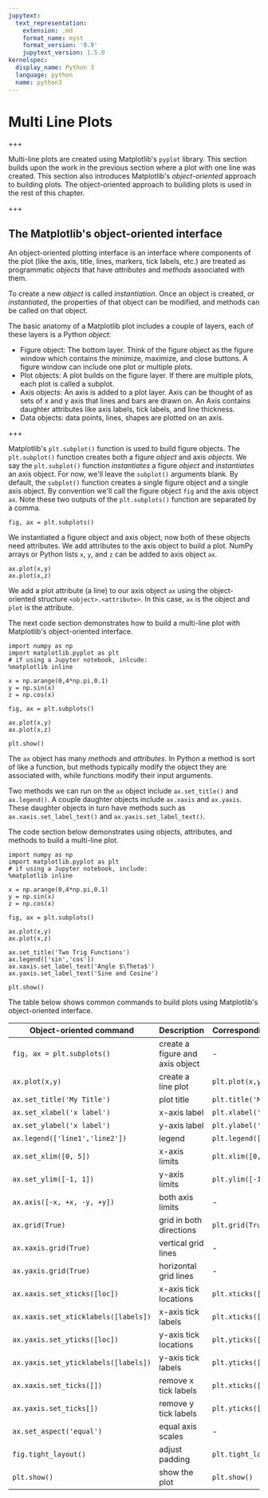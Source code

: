 ```yaml
---
jupytext:
  text_representation:
    extension: .md
    format_name: myst
    format_version: '0.9'
    jupytext_version: 1.5.0
kernelspec:
  display_name: Python 3
  language: python
  name: python3
---
```


# Multi Line Plots

+++

Multi-line plots are created using Matplotlib's ```pyplot``` library. This section builds upon the work in the previous section where a plot with one line was created. This section also introduces Matplotlib's _object-oriented_ approach to building plots. The object-oriented approach to building plots is used in the rest of this chapter.

+++

## The Matplotlib's object-oriented interface

An object-oriented plotting interface is an interface where components of the plot (like the axis, title, lines, markers, tick labels, etc.) are treated as programmatic _objects_ that have _attributes_ and _methods_ associated with them.

To create a new _object_ is called _instantiation_. Once an object is created, or _instantiated_, the properties of that object can be modified, and methods can be called on that object.

The basic anatomy of a Matplotlib plot includes a couple of layers, each of these layers is a Python _object_:

* Figure object: The bottom layer. Think of the figure object as the figure window which contains the minimize, maximize, and close buttons. A figure window can include one plot or multiple plots.
* Plot objects: A plot builds on the figure layer. If there are multiple plots, each plot is called a subplot. 
* Axis objects: An axis is added to a plot layer. Axis can be thought of as sets of x and y axis that lines and bars are drawn on. An Axis contains daughter attributes like axis labels, tick labels, and line thickness.
* Data objects: data points, lines, shapes are plotted on an axis.

+++

Matplotlib's ```plt.subplot()``` function is used to build figure objects. The ```plt.subplot()``` function creates both a figure _object_ and axis _objects_. We say the ```plt.subplot()``` function _instantiates_ a figure _object_ and _instantiates_ an axis object. For now, we'll leave the ```subplot()``` arguments blank. By default, the ```subplot()``` function creates a single figure object and a single axis object.  By convention we'll call the figure object ```fig``` and the axis object ```ax```. Note these two outputs of the ```plt.subplots()``` function are separated by a comma.

```text
fig, ax = plt.subplots()
```

We instantiated a figure object and axis object, now both of these objects need attributes. We add attributes to the axis object to build a plot. NumPy arrays or Python lists ```x```, ```y```, and ```z``` can be added to axis object ```ax```.

```text
ax.plot(x,y)
ax.plot(x,z)
```

We add a plot attribute (a line) to our axis object ```ax``` using the object-oriented structure ```<object>.<attribute>```. In this case, ```ax``` is the object and ```plot``` is the attribute.

The next code section demonstrates how to build a multi-line plot with Matplotlib's object-oriented interface.

```{code-cell} ipython3
import numpy as np
import matplotlib.pyplot as plt
# if using a Jupyter notebook, inlcude:
%matplotlib inline

x = np.arange(0,4*np.pi,0.1)
y = np.sin(x)
z = np.cos(x)

fig, ax = plt.subplots()

ax.plot(x,y)
ax.plot(x,z)

plt.show()
```

The ```ax``` object has many _methods_ and _attributes_. In Python a method is sort of like a function, but methods typically modify the object they are associated with, while functions modify their input arguments.

Two methods we can run on the ```ax``` object include ```ax.set_title()``` and ```ax.legend()```. A couple daughter objects include ```ax.xaxis``` and ```ax.yaxis```. These daughter objects in turn have methods such as ```ax.xaxis.set_label_text()``` and ```ax.yaxis.set_label_text()```.

The code section below demonstrates using objects, attributes, and methods to build a multi-line plot.

```{code-cell} ipython3
import numpy as np
import matplotlib.pyplot as plt
# if using a Jupyter notebook, include:
%matplotlib inline

x = np.arange(0,4*np.pi,0.1)
y = np.sin(x)
z = np.cos(x)

fig, ax = plt.subplots()

ax.plot(x,y)
ax.plot(x,z)

ax.set_title('Two Trig Functions')
ax.legend(['sin','cos'])
ax.xaxis.set_label_text('Angle $\Theta$')
ax.yaxis.set_label_text('Sine and Cosine')

plt.show()
```

The table below shows common commands to build plots using Matplotlib's  object-oriented interface.

| Object-oriented command | Description | Corresponding ```plt.``` command |
| --- | --- | --- |
| ```fig, ax = plt.subplots()``` | create a figure and axis object | - |
| ```ax.plot(x,y)``` | create a line plot | ```plt.plot(x,y)``` |
| ```ax.set_title('My Title')``` | plot title | ```plt.title('My Title')``` |
| ```ax.set_xlabel('x label')``` | x-axis label | ```plt.xlabel('x label')``` |
| ```ax.set_ylabel('x label')``` | y-axis label | ```plt.ylabel('x label')``` |
| ```ax.legend(['line1','line2'])``` | legend | ```plt.legend(['line1','line2'])``` |
| ```ax.set_xlim([0, 5])``` | x-axis limits | ```plt.xlim([0, 5])``` |
| ```ax.set_ylim([-1, 1])``` | y-axis limits | ```plt.ylim([-1, 1])``` |
| ```ax.axis([-x, +x, -y, +y])``` | both axis limits | - |
| ```ax.grid(True)``` | grid in both directions | ```plt.grid(True)``` |
| ```ax.xaxis.grid(True)``` | vertical grid lines | - |
| ```ax.yaxis.grid(True)``` | horizontal grid lines | - |
| ```ax.xaxis.set_xticks([loc])``` | x-axis tick locations | ```plt.xticks([loc],[label])``` |
| ```ax.xaxis.set_xticklabels([labels])``` | x-axis tick labels | ```plt.xticks([loc],[label])``` |
| ```ax.yaxis.set_yticks([loc])``` | y-axis tick locations | ```plt.yticks([loc],[label])``` |
| ```ax.yaxis.set_yticklabels([labels])``` | y-axis tick labels | ```plt.yticks([loc],[label])``` |
| ```ax.xaxis.set_ticks([])``` | remove x tick labels | ```plt.xticks([],[])``` |
| ```ax.yaxis.set_ticks[])``` | remove y tick labels | ```plt.yticks([],[])``` |
| ```ax.set_aspect('equal')``` | equal axis scales | - |
| ```fig.tight_layout()``` | adjust padding | ```plt.tight_layout()``` |
| ```plt.show()``` | show the plot | ```plt.show()``` |

```{code-cell} ipython3

```
